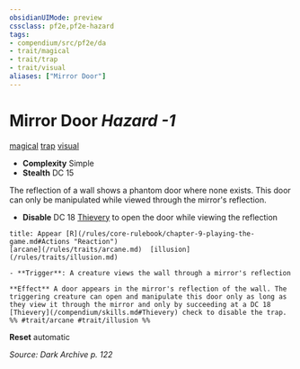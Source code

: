 ```yaml
---
obsidianUIMode: preview
cssclass: pf2e,pf2e-hazard
tags:
- compendium/src/pf2e/da
- trait/magical
- trait/trap
- trait/visual
aliases: ["Mirror Door"]
---
```

# Mirror Door *Hazard -1*  
[magical](/rules/traits/magical.md)  [trap](/rules/traits/trap.md)  [visual](/rules/traits/visual.md)  

- **Complexity** Simple
- **Stealth** DC 15  

The reflection of a wall shows a phantom door where none exists. This door can only be manipulated while viewed through the mirror's reflection.

- **Disable** DC 18 [Thievery](/compendium/skills.md#Thievery) to open the door while viewing the reflection  
     
```ad-embed-ability
title: Appear [R](/rules/core-rulebook/chapter-9-playing-the-game.md#Actions "Reaction")
[arcane](/rules/traits/arcane.md)  [illusion](/rules/traits/illusion.md)  

- **Trigger**: A creature views the wall through a mirror's reflection

**Effect** A door appears in the mirror's reflection of the wall. The triggering creature can open and manipulate this door only as long as they view it through the mirror and only by succeeding at a DC 18 [Thievery](/compendium/skills.md#Thievery) check to disable the trap.  
%% #trait/arcane #trait/illusion %%
```

**Reset** automatic  

*Source: Dark Archive p. 122*